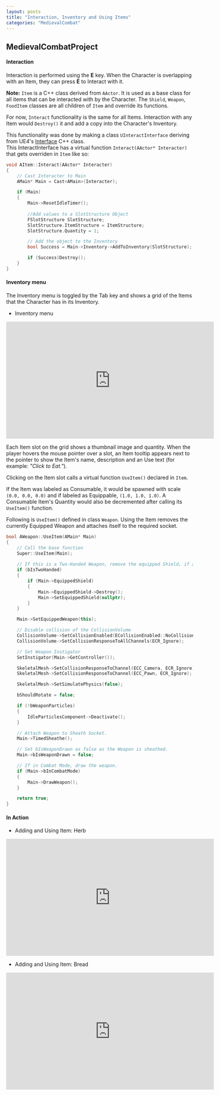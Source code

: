 ```yaml
---
layout: posts
title: "Interaction, Inventory and Using Items"
categories: "MedievalCombat"
---
```


## MedievalCombatProject

#### Interaction

Interaction is performed using the **E** key. When the Character is overlapping with an Item, they can press **E** to Interact with it.

**Note:** `Item` is a C++ class derived from `AActor`. It is used as a base class for all items that can be interacted with by the Character.
The `Shield`, `Weapon`, `FoodItem` classes are all children of `Item` and override its functions.

For now, `Interact` functionality is the same for all Items. Interaction with any Item would `Destroy()` it and add a copy into the Character's 
Inventory.

This functionality was done by making a class `UInteractInterface` deriving from UE4's 
[Interface](https://docs.unrealengine.com/en-US/Programming/UnrealArchitecture/Reference/Interfaces/index.html) C++ class.  
This InteractInterface has a virtual function `Interact(AActor* Interacter)` that gets overriden in `Item` like so:

```cpp
void AItem::Interact(AActor* Interacter)
{
	// Cast Interacter to Main
	AMain* Main = Cast<AMain>(Interacter);

	if (Main)
	{
		Main->ResetIdleTimer();
		
		//Add values to a SlotStructure Object
		FSlotStructure SlotStructure;
		SlotStructure.ItemStructure = ItemStructure;
		SlotStructure.Quantity = 1;

		// Add the object to the Inventory
		bool Success = Main->Inventory->AddToInventory(SlotStructure);

		if (Success)Destroy();
	}
}
```

#### Inventory menu

The Inventory menu is toggled by the Tab key and shows a grid of the Items that the Character has in its Inventory.

- Inventory menu
<iframe src="https://www.youtube.com/embed/TqSOrnQjPPs" width="560" height="315" frameborder="0"> </iframe> 

Each Item slot on the grid shows a thumbnail image and quantity. When the player hovers the mouse pointer over a slot, an Item tooltip
appears next to the pointer to show the Item's name, description and an Use text (for example: *"Click to Eat."*).

Clicking on the Item slot calls a virtual function `UseItem()` declared in `Item`.

If the Item was labeled as Consumable, it would be spawned with scale `(0.0, 0.0, 0.0)` and if labeled as Equippable, `(1.0, 1.0, 1.0)`.
A Consumable Item's Quantity would also be decremented after calling its `UseItem()` function.

Following is `UseItem()` defined in class `Weapon`. Using the Item removes the currently Equipped Weapon and attaches
itself to the required socket.

```cpp
bool AWeapon::UseItem(AMain* Main)
{
	// Call the base function
	Super::UseItem(Main);
	
	// If this is a Two-Handed Weapon, remove the equipped Shield, if any
	if (bIsTwoHanded)
	{
		if (Main->EquippedShield)
		{
			Main->EquippedShield->Destroy();
			Main->SetEquippedShield(nullptr);
		}
	}

	Main->SetEquippedWeapon(this);

	// Disable collision of the CollisionVolume
	CollisionVolume->SetCollisionEnabled(ECollisionEnabled::NoCollision);
	CollisionVolume->SetCollisionResponseToAllChannels(ECR_Ignore);

	// Set Weapon Instigator
	SetInstigator(Main->GetController());

	SkeletalMesh->SetCollisionResponseToChannel(ECC_Camera, ECR_Ignore);
	SkeletalMesh->SetCollisionResponseToChannel(ECC_Pawn, ECR_Ignore);

	SkeletalMesh->SetSimulatePhysics(false);

	bShouldRotate = false;

	if (!bWeaponParticles)
	{
		IdleParticlesComponent->Deactivate();
	}

	// Attach Weapon to Sheath Socket.
	Main->TimedSheathe();

	// Set bIsWeaponDrawn as false as the Weapon is sheathed.
	Main->bIsWeaponDrawn = false;

	// If in Combat Mode, draw the weapon.
	if (Main->bInCombatMode)
	{ 		
		Main->DrawWeapon();
	}

	return true;
}
```
#### In Action 

- Adding and Using Item: Herb
<iframe src="https://www.youtube.com/embed/HPPYCE8QTnY" width="560" height="315" frameborder="0"> </iframe> 

- Adding and Using Item: Bread
<iframe src="https://www.youtube.com/embed/W-0xqa9WUIM" width="560" height="315" frameborder="0"> </iframe> 



